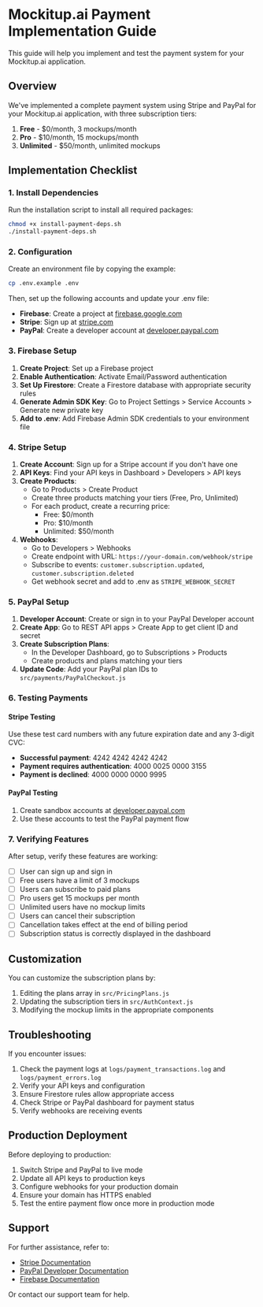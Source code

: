 # Mockitup.ai Payment Implementation Guide

This guide will help you implement and test the payment system for your Mockitup.ai application.

## Overview

We've implemented a complete payment system using Stripe and PayPal for your Mockitup.ai application, with three subscription tiers:

1. **Free** - $0/month, 3 mockups/month
2. **Pro** - $10/month, 15 mockups/month
3. **Unlimited** - $50/month, unlimited mockups

## Implementation Checklist

### 1. Install Dependencies

Run the installation script to install all required packages:

```bash
chmod +x install-payment-deps.sh
./install-payment-deps.sh
```

### 2. Configuration

Create an environment file by copying the example:

```bash
cp .env.example .env
```

Then, set up the following accounts and update your .env file:

- **Firebase**: Create a project at [firebase.google.com](https://firebase.google.com)
- **Stripe**: Sign up at [stripe.com](https://stripe.com)
- **PayPal**: Create a developer account at [developer.paypal.com](https://developer.paypal.com)

### 3. Firebase Setup

1. **Create Project**: Set up a Firebase project
2. **Enable Authentication**: Activate Email/Password authentication
3. **Set Up Firestore**: Create a Firestore database with appropriate security rules
4. **Generate Admin SDK Key**: Go to Project Settings > Service Accounts > Generate new private key
5. **Add to .env**: Add Firebase Admin SDK credentials to your environment file

### 4. Stripe Setup

1. **Create Account**: Sign up for a Stripe account if you don't have one
2. **API Keys**: Find your API keys in Dashboard > Developers > API keys
3. **Create Products**:
   - Go to Products > Create Product
   - Create three products matching your tiers (Free, Pro, Unlimited)
   - For each product, create a recurring price:
     - Free: $0/month
     - Pro: $10/month
     - Unlimited: $50/month
4. **Webhooks**:
   - Go to Developers > Webhooks
   - Create endpoint with URL: `https://your-domain.com/webhook/stripe`
   - Subscribe to events: `customer.subscription.updated`, `customer.subscription.deleted`
   - Get webhook secret and add to .env as `STRIPE_WEBHOOK_SECRET`

### 5. PayPal Setup

1. **Developer Account**: Create or sign in to your PayPal Developer account
2. **Create App**: Go to REST API apps > Create App to get client ID and secret
3. **Create Subscription Plans**:
   - In the Developer Dashboard, go to Subscriptions > Products
   - Create products and plans matching your tiers
4. **Update Code**: Add your PayPal plan IDs to `src/payments/PayPalCheckout.js`

### 6. Testing Payments

#### Stripe Testing

Use these test card numbers with any future expiration date and any 3-digit CVC:

- **Successful payment**: 4242 4242 4242 4242
- **Payment requires authentication**: 4000 0025 0000 3155
- **Payment is declined**: 4000 0000 0000 9995

#### PayPal Testing

1. Create sandbox accounts at [developer.paypal.com](https://developer.paypal.com)
2. Use these accounts to test the PayPal payment flow

### 7. Verifying Features

After setup, verify these features are working:

- [ ] User can sign up and sign in
- [ ] Free users have a limit of 3 mockups
- [ ] Users can subscribe to paid plans
- [ ] Pro users get 15 mockups per month
- [ ] Unlimited users have no mockup limits
- [ ] Users can cancel their subscription
- [ ] Cancellation takes effect at the end of billing period
- [ ] Subscription status is correctly displayed in the dashboard

## Customization

You can customize the subscription plans by:

1. Editing the plans array in `src/PricingPlans.js`
2. Updating the subscription tiers in `src/AuthContext.js`
3. Modifying the mockup limits in the appropriate components

## Troubleshooting

If you encounter issues:

1. Check the payment logs at `logs/payment_transactions.log` and `logs/payment_errors.log`
2. Verify your API keys and configuration
3. Ensure Firestore rules allow appropriate access
4. Check Stripe or PayPal dashboard for payment status
5. Verify webhooks are receiving events

## Production Deployment

Before deploying to production:

1. Switch Stripe and PayPal to live mode
2. Update all API keys to production keys
3. Configure webhooks for your production domain
4. Ensure your domain has HTTPS enabled
5. Test the entire payment flow once more in production mode

## Support

For further assistance, refer to:

- [Stripe Documentation](https://stripe.com/docs)
- [PayPal Developer Documentation](https://developer.paypal.com/docs)
- [Firebase Documentation](https://firebase.google.com/docs)

Or contact our support team for help.
